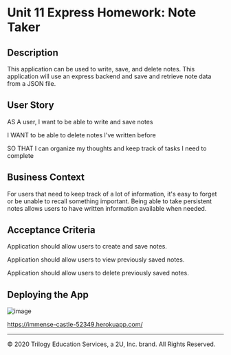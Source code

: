 # Unit 11 Express Homework: Note Taker

## Description

This application can be used to write, save, and delete notes. This application will use an express backend and save and retrieve note data from a JSON file.

## User Story

AS A user, I want to be able to write and save notes

I WANT to be able to delete notes I've written before

SO THAT I can organize my thoughts and keep track of tasks I need to complete

## Business Context

For users that need to keep track of a lot of information, it's easy to forget or be unable to recall something important. Being able to take persistent notes allows users to have written information available when needed.

## Acceptance Criteria

Application should allow users to create and save notes.

Application should allow users to view previously saved notes.

Application should allow users to delete previously saved notes.

## Deploying the App
![image](https://user-images.githubusercontent.com/49447293/98325787-a015df00-1fbd-11eb-8425-9c5db7c7a275.png)


https://immense-castle-52349.herokuapp.com/



- - -
© 2020 Trilogy Education Services, a 2U, Inc. brand. All Rights Reserved.
